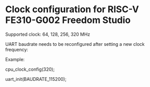 # Clock configuration for RISC-V FE310-G002 Freedom Studio

Supported clock: 64, 128, 256, 320 MHz

UART baudrate needs to be reconfigured after setting a new clock frequency:

Example:

cpu_clock_config(320);

uart_init(BAUDRATE_115200);
